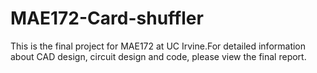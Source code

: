 # MAE172-Card-shuffler
This is the final project for MAE172 at UC Irvine.For detailed information about CAD design, circuit design and code, please view the final report.
